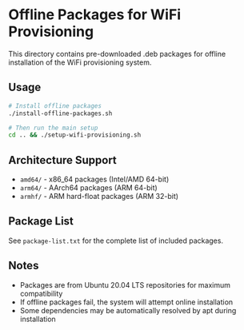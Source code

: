 # Offline Packages for WiFi Provisioning

This directory contains pre-downloaded .deb packages for offline installation of the WiFi provisioning system.

## Usage

```bash
# Install offline packages
./install-offline-packages.sh

# Then run the main setup
cd .. && ./setup-wifi-provisioning.sh
```

## Architecture Support

- `amd64/` - x86_64 packages (Intel/AMD 64-bit)
- `arm64/` - AArch64 packages (ARM 64-bit)  
- `armhf/` - ARM hard-float packages (ARM 32-bit)

## Package List

See `package-list.txt` for the complete list of included packages.

## Notes

- Packages are from Ubuntu 20.04 LTS repositories for maximum compatibility
- If offline packages fail, the system will attempt online installation
- Some dependencies may be automatically resolved by apt during installation
